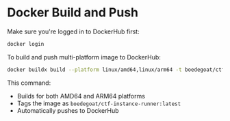 # Docker Build and Push

Make sure you're logged in to DockerHub first:

```bash
docker login
```

To build and push multi-platform image to DockerHub:

```bash
docker buildx build --platform linux/amd64,linux/arm64 -t boedegoat/ctf-instance-runner:latest --push .
```

This command:

-   Builds for both AMD64 and ARM64 platforms
-   Tags the image as `boedegoat/ctf-instance-runner:latest`
-   Automatically pushes to DockerHub
